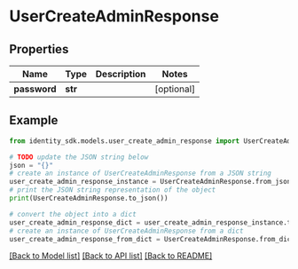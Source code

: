 # UserCreateAdminResponse


## Properties

Name | Type | Description | Notes
------------ | ------------- | ------------- | -------------
**password** | **str** |  | [optional] 

## Example

```python
from identity_sdk.models.user_create_admin_response import UserCreateAdminResponse

# TODO update the JSON string below
json = "{}"
# create an instance of UserCreateAdminResponse from a JSON string
user_create_admin_response_instance = UserCreateAdminResponse.from_json(json)
# print the JSON string representation of the object
print(UserCreateAdminResponse.to_json())

# convert the object into a dict
user_create_admin_response_dict = user_create_admin_response_instance.to_dict()
# create an instance of UserCreateAdminResponse from a dict
user_create_admin_response_from_dict = UserCreateAdminResponse.from_dict(user_create_admin_response_dict)
```
[[Back to Model list]](../README.md#documentation-for-models) [[Back to API list]](../README.md#documentation-for-api-endpoints) [[Back to README]](../README.md)


